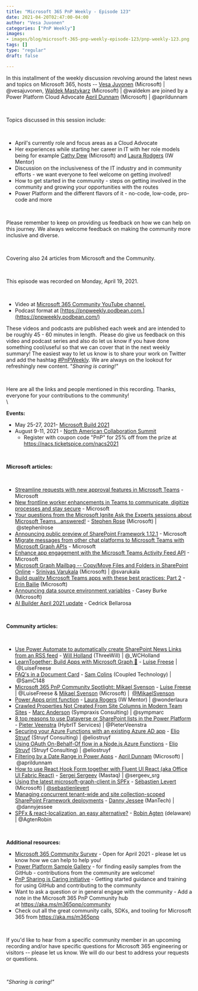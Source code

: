 ```yaml
---
title: "Microsoft 365 PnP Weekly - Episode 123"
date: 2021-04-20T02:47:00-04:00
author: "Vesa Juvonen"
categories: ["PnP Weekly"]
images:
- images/blog/microsoft-365-pnp-weekly-episode-123/pnp-weekly-123.png
tags: []
type: "regular"
draft: false

---
```


In this installment of the weekly discussion revolving around the latest
news and topics on Microsoft 365, hosts -- [Vesa
Juvonen](http://twitter.com/vesajuvonen) (Microsoft) \|
\@vesajuvonen, [Waldek
Mastykarz](http://twitter.com/waldekm) (Microsoft) \| \@waldekm are
joined by a Power Platform Cloud Advocate [April
Dunnam](https://twitter.com/aprildunnam) (Microsoft) \| \@aprildunnam

 

Topics discussed in this session include:

 

-   April\'s currently role and focus areas as a Cloud Advocate
-   Her experiences while starting her career in IT with her role models
    being for example [Cathy Dew](https://twitter.com/catpaint1)
    (Microsoft) and [Laura Rodgers](https://twitter.com/WonderLaura) (IW
    Mentor)
-   Discussion on the inclusiveness of the IT industry and in community
    efforts - we want everyone to feel welcome on getting involved!
-   How to get started in the community - steps on getting involved in
    the community and growing your opportunities with the routes
-   Power Platform and the different flavors of it - no-code, low-code,
    pro-code and more

 

Please remember to keep on providing us feedback on how we can help on
this journey. We always welcome feedback on making the community more
inclusive and diverse.

 

Covering also 24 articles from Microsoft and the Community.

 

This episode was recorded on Monday, April 19, 2021.

 

-   Video at [Microsoft 365 Community YouTube
    channel.](https://aka.ms/m365pnp-videos)
-   Podcast format at
    [https://pnpweekly.podbean.com.](https://pnpweekly.podbean.com/)


These videos and podcasts are published each week and are intended to be
roughly 45 - 60 minutes in length.  Please do give us feedback on this
video and podcast series and also do let us know if you have done
something cool/useful so that we can cover that in the next weekly
summary! The easiest way to let us know is to share your work on Twitter
and add the hashtag
[#PnPWeekly](https://twitter.com/search?q=%23pnpweekly). We are always
on the lookout for refreshingly new content. "*Sharing is caring!"* 

 

Here are all the links and people mentioned in this recording. Thanks,
everyone for your contributions to the community!\
\

**Events:**


-   May 25-27, 2021- [Microsoft Build
    2021](https://mybuild.microsoft.com/?WT.mc_id=m365-26189-wmastyka)
-   August 9-11, 2021 - [North American Collaboration
    Summit](https://www.collabsummit.org/)
    -   Register with coupon code \"PnP\" for 25% off from the prize at
        <https://nacs.ticketspice.com/nacs2021>

 

**Microsoft articles:**

 

-   [Streamline requests with new approval features in Microsoft
    Teams](https://techcommunity.microsoft.com/t5/microsoft-teams-blog/streamline-requests-with-new-approval-features-in-microsoft/ba-p/2259871?WT.mc_id=m365-26189-wmastyka) -
    Microsoft
-   [New frontline worker enhancements in Teams to communicate, digitize
    processes and stay
    secure](https://techcommunity.microsoft.com/t5/microsoft-teams-blog/new-frontline-worker-enhancements-in-teams-to-communicate/ba-p/2264555?WT.mc_id=m365-26189-wmastyka) -
    Microsoft
-   [Your questions from the Microsoft Ignite Ask the Experts sessions
    about Microsoft
    Teams...answered!](https://techcommunity.microsoft.com/t5/microsoft-teams-blog/your-questions-from-the-microsoft-ignite-ask-the-experts/ba-p/2273679?WT.mc_id=m365-26189-wmastyka) -
    [Stephen Rose](https://twitter.com/stephenlrose) (Microsoft)
    \| \@stephenlrose
-   [Announcing public preview of SharePoint Framework
    1.12.1](https://developer.microsoft.com/en-us/microsoft-365/blogs/announcing-public-preview-of-sharepoint-framework-1-12-1/?WT.mc_id=m365-26189-wmastyka) -
    Microsoft
-   [Migrate messages from other chat platforms to Microsoft Teams with
    Microsoft Graph
    APIs](https://developer.microsoft.com/en-us/microsoft-365/blogs/migrate-messages-from-other-chat-platforms-to-microsoft-teams/?WT.mc_id=m365-26189-wmastyka) -
    Microsoft
-   [Enhance app engagement with the Microsoft Teams Activity Feed
    API](https://developer.microsoft.com/en-us/microsoft-365/blogs/enhance-app-engagement-with-the-microsoft-teams-activity-feed-api/?WT.mc_id=m365-26189-wmastyka) -
    Microsoft
-   [Microsoft Graph Mailbag -- Copy/Move Files and Folders in
    SharePoint
    Online](https://developer.microsoft.com/en-us/microsoft-365/blogs/microsoft-graph-mailbag-copy-move-files-and-folders-in-sharepoint-online/?WT.mc_id=m365-26189-wmastyka)
    - [Srinivas Varukala](https://twitter.com/svarukala) (Microsoft)
    \| \@svarukala
-   [Build quality Microsoft Teams apps with these best practices: Part
    2](https://developer.microsoft.com/en-us/microsoft-365/blogs/build-quality-microsoft-teams-apps-with-these-best-practices-part-2?WT.mc_id=m365-26189-wmastyka) -
    [Erin Bailie](https://www.linkedin.com/in/erinbailie) (Microsoft)
-   [Announcing data source environment
    variables](https://powerapps.microsoft.com/es-es/blog/announcing-data-source-environment-variables/)
    - Casey Burke (Microsoft)
-   [AI Builder April 2021
    update](https://flow.microsoft.com/en-us/blog/ai-builder-april-2021-update?WT.mc_id=m365-26189-wmastyka)
    - Cedrick Bellarosa

 

**Community articles:**

 

-   [Use Power Automate to automatically create SharePoint News Links
    from an RSS
    feed](https://techcommunity.microsoft.com/t5/microsoft-365-pnp-blog/use-power-automate-to-automatically-create-sharepoint-news-links/ba-p/2274881) -
    [Will Holland](https://twitter.com/_WCHolland) (ThreeWill)
    \| \@\_WCHolland
-   [LearnTogether: Build Apps with Microsoft Graph
    🦒](https://techcommunity.microsoft.com/t5/microsoft-365-pnp-blog/learntogether-build-apps-with-microsoft-graph/ba-p/2274619)
    - [Luise Freese](https://twitter.com/LuiseFreese) \| \@LuiseFreese
-   [FAQ\'s in a Document
    Card](https://techcommunity.microsoft.com/t5/microsoft-365-pnp-blog/faq-s-in-a-document-card/ba-p/2272347) -
    [Sam Colins](https://twitter.com/SamC148) (Coupled Technology)
    \| \@SamC148
-   [Microsoft 365 PnP Community Spotlight: Mikael
    Svenson](https://techcommunity.microsoft.com/t5/microsoft-365-pnp-blog/microsoft-365-pnp-community-spotlight-mikael-svenson/ba-p/2276791)
    - [Luise Freese](https://twitter.com/LuiseFreese) \| \@LuiseFreese &
    [Mikael Svenson](https://twitter.com/mikaelsvenson) (Microsoft)
    \|  [\@MikaelSvenson](/t5/user/viewprofilepage/user-id/734173)
-   [Power Apps print
    function](https://wonderlaura.com/2021/04/13/power-apps-print-function/?utm_source=feedburner&utm_medium=feed&utm_campaign=Feed%3A+LauraRogers+%28Laura+Rogers%2C+SharePoint+MVP%29) -
    [Laura Rogers](https://twitter.com/WonderLaura) (IW Mentor)
    \| \@wonderlaura
-   [Crawled Properties Not Created From Site Columns in Modern Team
    Sites](https://sympmarc.com/2021/04/13/crawled-properties-not-created-from-site-columns-in-modern-team-sites/) -
    [Marc Anderson](https://twitter.com/sympmarc) (Sympraxis Consulting)
    \| \@sympmarc
-   [8 top reasons to use Dataverse or SharePoint lists in the Power
    Platform](https://sharepains.com/2021/04/15/dataverse-or-sharepoint-lists/) -
    [Pieter Veenstra](https://twitter.com/PieterVeenstra) (HybrIT
    Services) \| \@PieterVeenstra
-   [Securing your Azure Functions with an existing Azure AD
    app](https://www.eliostruyf.com/securing-azure-functions-existing-azure-ad-app/?utm_source=feedburner&utm_medium=feed&utm_campaign=Feed%3A+estruyf+%28Elio+Struyf%29) -
    [Elio Struyf](https://twitter.com/eliostruyf) (Struyf Consulting)
    \| \@eliostruyf
-   [Using OAuth On-Behalf-Of flow in a Node.js Azure
    Functions](https://www.eliostruyf.com/oauth-behalf-flow-node-js-azure-functions/?utm_source=feedburner&utm_medium=feed&utm_campaign=Feed%3A+estruyf+%28Elio+Struyf%29) -
    [Elio Struyf](https://twitter.com/eliostruyf) (Struyf Consulting) \|
    \@eliostruyf
-   [Filtering by a Date Range in Power
    Apps](https://www.sharepointsiren.com/2021/04/filtering-by-a-date-range-in-power-apps/) -
    [April Dunnam](https://twitter.com/aprildunnam) (Microsoft)
    \| \@aprildunnam
-   [How to use React Hook Form together with Fluent UI React (aka
    Office UI Fabric
    React)](https://spblog.net/post/2021/04/13/how-to-use-react-hook-form-together-with-fluent-ui-react-aka-office-ui-fabric-react) -
    [Sergei Sergeev](https://twitter.com/sergeev_srg) (Mastaq)
    \| \@sergeev_srg
-   [Using the latest microsoft-graph-client in
    SPFx](https://www.sebastienlevert.com/2021/04/18/latest-microsoft-graph-client-spfx/)
    - [Sébastien Levert](https://twitter.com/sebastienlevert)
    (Microsoft)
    \| [\@sebastienlevert](/t5/user/viewprofilepage/user-id/926766)
-   [Managing concurrent tenant-wide and site collection-scoped
    SharePoint Framework
    deployments](https://www.dannyjessee.com/blog/index.php/2021/04/managing-concurrent-tenant-wide-and-site-collection-scoped-sharepoint-framework-deployments/) -
    [Danny Jessee](https://twitter.com/dannyjessee) (ManTech)
    \| \@dannyjessee
-   [SPFx & react-localization, an easy
    alternative?](https://digitalworkplace365.wordpress.com/2021/04/13/spfx-react-localization-an-easy-alternative/) -
    [Robin Agten](https://twitter.com/AgtenRobin) (delaware)
    \| \@AgtenRobin

 

**Additional resources:**

-   [Microsoft 365 Community Survey](https://aka.ms/m365pnp/survey) -
    Open for April 2021 - please let us know how we can help to help
    you!
-   [Power Platform Sample
    Gallery](https://aka.ms/powerplatform-samples) - for finding easily
    samples from the GitHub - contributions from the community are
    welcome!
-   [PnP Sharing is Caring
    initiative](https://aka.ms/sharing-is-caring) - Getting started
    guidance and training for using GitHub and contributing to the
    community
-   Want to ask a question or in general engage with the community - Add
    a note in the Microsoft 365 PnP Community hub
    at <https://aka.ms/m365pnp/community>
-   Check out all the great community calls, SDKs, and tooling for
    Microsoft 365 from <https://aka.ms/m365pnp>

 

If you'd like to hear from a specific community member in an upcoming
recording and/or have specific questions for Microsoft 365 engineering
or visitors -- please let us know. We will do our best to address your
requests or questions.

 

*\"Sharing is caring!\"*
